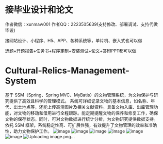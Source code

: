 # 接毕业设计和论文
作者微信：xunmaw001  作者QQ：2223505639(支持修改、部署调试、支持代做毕设)

接网站设计、小程序、H5、APP、各种系统等，单片机、嵌入式也可以做

选题+开题报告+任务书+程序定制+安装测试+论文+答辩PPT都可以做
# Cultural-Relics-Management-System
基于 SSM（Spring、Spring MVC、MyBatis）的文物管理系统，为文物保护与研究提供了高效且科学的管理模式。  系统可详细记录文物的基本信息，如名称、年代、出土地点等，还能上传高清图片及相关文献资料。具备文物入库、出库管理功能，对文物的移动和借用进行全程跟踪。能定期提醒文物的保养和修复工作，确保文物的保存状态。同时，可对文物数据进行统计分析，为文物研究提供数据支持。依托 SSM 框架，系统稳定性高、可扩展性强，有效提升了文物管理的效率和准确性，助力文物保护工作。 
![image](https://github.com/user-attachments/assets/563354c7-542c-4017-a15c-40a48d29dfca)
![image](https://github.com/user-attachments/assets/e8eef1a8-3b5a-444c-bb0f-3da62e7b8cd5)
![image](https://github.com/user-attachments/assets/55a7f7df-6831-4edf-a4fa-1063f90d1217)
![image](https://github.com/user-attachments/assets/14278382-98ae-4b19-a821-373ab11ed5d1)
![image](https://github.com/user-attachments/assets/99949c25-1b66-4002-8edc-42e9f100a2dc)
![image](https://github.com/user-attachments/assets/eefd0e3d-f0dc-479d-95bf-65115afdd77b)
![Uploading image.png…]()
